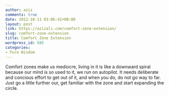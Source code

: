 ```yaml
---
author: aziz
comments: true
date: 2012-10-11 03:06:42+00:00
layout: post
link: https://azizali.com/comfort-zone-extension/
slug: comfort-zone-extension
title: Comfort Zone Extension
wordpress_id: 585
categories:
- Pure Wisdom
---
```


Comfort zones make us mediocre, living in it is like a downward spiral because our mind is so used to it, we run on autopilot. It needs deliberate and concious effort to get out of it, and when you do, do not go way to far. Just go a little further our, get familiar with the zone and start expanding the circle.
